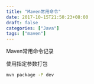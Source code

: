 ```yaml
---
title: "Maven常用命令"
date: 2017-10-15T21:50:23+08:00
draft: false
categories: ["Java"]
tags: ["maven"]
---
```


Maven常用命令记录
<!--more-->

使用指定参数打包

``` bash
mvn package -P dev
```
